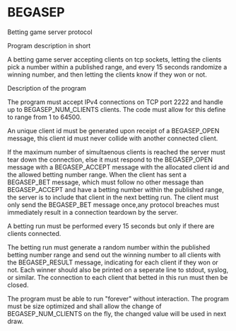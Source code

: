 # BEGASEP
Betting game server protocol

Program description in short

A betting game server accepting clients on tcp sockets, letting the
clients pick a number within a published range, and every 15 seconds
randomize a winning number, and then letting the clients know if they
won or not.



Description of the program

The program must accept IPv4 connections on TCP port 2222 and handle up
to BEGASEP_NUM_CLIENTS clients. The code must allow for this define to 
range from 1 to 64500.

An unique client id must be generated upon receipt of a BEGASEP_OPEN
message, this client id must never collide with another connected client.

If the maximum number of simultaenous clients is reached the server
must tear down the connection, else it must respond to the BEGASEP_OPEN
message with a BEGASEP_ACCEPT message with the allocated client id and
the allowed betting number range.
When the client has sent a BEGASEP_BET message, which must follow no
other message than BEGASEP_ACCEPT and have a betting number within
the published range, the server is to include that client in the next
betting run.  The client must only send the BEGASEP_BET message once,any 
protocol breaches must immediately result in a connection teardown by the server.

A betting run must be performed every 15 seconds but only if there are
clients connected.

The betting run must generate a random number within the published
betting number range and send out the winning number to all clients
with the BEGASEP_RESULT message, indicating for each client if they
won or not.  Each winner should also be printed on a seperate line to
stdout, syslog, or similar.  The connection to each client that betted
in this run must then be closed.

The program must be able to run "forever" without interaction.
The program must be size optimized and shall allow the change of 
BEGASEP_NUM_CLIENTS on the fly, the changed value will be used in
next draw.

